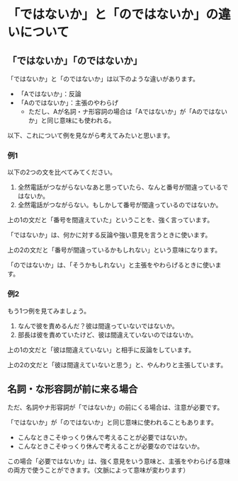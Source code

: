 # 「ではないか」と「のではないか」の違いについて

## 「ではないか」「のではないか」

「ではないか」と「のではないか」は以下のような違いがあります。

- 「Aではないか」：反論
- 「Aのではないか」：主張のやわらげ
  - ただし、Aが名詞・ナ形容詞の場合は「Aではないか」が「Aのではないか」と同じ意味にも使われる。

以下、これについて例を見ながら考えてみたいと思います。

### 例1

以下の2つの文を比べてみてください。

1. 全然電話がつながらないなあと思っていたら、なんと番号が間違っているではないか。
2. 全然電話がつながらない。もしかして番号が間違っているのではないか。

上の1の文だと「番号を間違えていた」ということを、強く言っています。

「ではないか」は、何かに対する反論や強い意見を言うときに使います。

上の2の文だと「番号が間違っているかもしれない」という意味になります。

「のではないか」は、「そうかもしれない」と主張をやわらげるときに使います。

### 例2

もう1つ例を見てみましょう。

1. なんで彼を責めるんだ？彼は間違っていないではないか。
2. 部長は彼を責めていたけど、彼は間違えていないのではないか。

上の1の文だと「彼は間違えていない」と相手に反論をしています。

上の2の文だと「彼は間違えていないと思う」と、やんわりと主張しています。

## 名詞・な形容詞が前に来る場合

ただ、名詞やナ形容詞が「ではないか」の前にくる場合は、注意が必要です。

「ではないか」が「のではないか」と同じ意味に使われることもあります。

  * こんなときこそゆっくり休んで考えることが必要ではないか。
  * こんなときこそゆっくり休んで考えることが必要なのではないか。

この場合「必要ではないか」は、強く意見をいう意味と、主張をやわらげる意味の両方で使うことができます。（文脈によって意味が変わります）